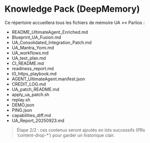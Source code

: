 # Knowledge Pack (DeepMemory)

Ce répertoire accueillera tous les fichiers de mémoire UA ↔ Parlios :

- README_UltimateAgent_Enriched.md
- Blueprint_UA_Fusion.md
- UA_Consolidated_Integration_Patch.md
- UA_Mantra_Yomi.md
- UA_workflows.md
- UA_test_plan.md
- CI_README.md
- readiness_report.md
- t0_https_playbook.md
- AGENT_UltimateAgent.manifest.json
- CREDIT_LOG.md
- UA_patch_README.md
- apply_ua_patch.sh
- replay.sh
- DEMO.json
- PING.json
- capabilities_diff.md
- UA_Report_20250923.md

> Étape 2/2 : ces contenus seront ajoutés en lots successifs (PRs ‘content-drop-*’) pour garder un historique clair.
